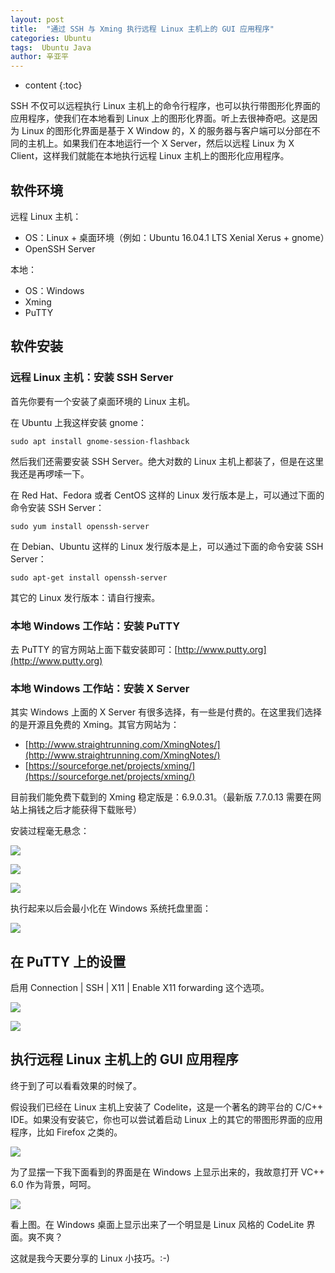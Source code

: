 ```yaml
---
layout: post
title:  "通过 SSH 与 Xming 执行远程 Linux 主机上的 GUI 应用程序"
categories: Ubuntu
tags:  Ubuntu Java
author: 辛亚平
---
```


* content
{:toc}

SSH 不仅可以远程执行 Linux 主机上的命令行程序，也可以执行带图形化界面的应用程序，使我们在本地看到 Linux 上的图形化界面。听上去很神奇吧。这是因为 Linux 的图形化界面是基于 X Window 的，X 的服务器与客户端可以分部在不同的主机上。如果我们在本地运行一个 X Server，然后以远程 Linux 为 X Client，这样我们就能在本地执行远程 Linux 主机上的图形化应用程序。




## 软件环境

远程 Linux 主机：
- OS：Linux + 桌面环境（例如：Ubuntu 16.04.1 LTS Xenial Xerus + gnome）
- OpenSSH Server

本地：
- OS：Windows
- Xming
- PuTTY

## 软件安装

### 远程 Linux 主机：安装 SSH Server

首先你要有一个安装了桌面环境的 Linux 主机。

在 Ubuntu 上我这样安装 gnome：

```
sudo apt install gnome-session-flashback
```

然后我们还需要安装 SSH Server。绝大对数的 Linux 主机上都装了，但是在这里我还是再啰嗦一下。

在 Red Hat、Fedora 或者 CentOS 这样的 Linux 发行版本是上，可以通过下面的命令安装 SSH Server：

```
sudo yum install openssh-server
```

在 Debian、Ubuntu 这样的 Linux 发行版本是上，可以通过下面的命令安装 SSH Server：

```
sudo apt-get install openssh-server
```

其它的 Linux 发行版本：请自行搜索。


### 本地 Windows 工作站：安装 PuTTY

去 PuTTY 的官方网站上面下载安装即可：[http://www.putty.org](http://www.putty.org)

### 本地 Windows 工作站：安装 X Server

其实 Windows 上面的 X Server 有很多选择，有一些是付费的。在这里我们选择的是开源且免费的 Xming。其官方网站为：
- [http://www.straightrunning.com/XmingNotes/](http://www.straightrunning.com/XmingNotes/)
- [https://sourceforge.net/projects/xming/](https://sourceforge.net/projects/xming/)

目前我们能免费下载到的 Xming 稳定版是：6.9.0.31。（最新版 7.7.0.13 需要在网站上捐钱之后才能获得下载账号）

安装过程毫无悬念：

![](/attachment/daily/2016/1228/Xming-01.png)

![](/attachment/daily/2016/1228/Xming-02.png)

![](/attachment/daily/2016/1228/Xming-03.png)

执行起来以后会最小化在 Windows 系统托盘里面：

![](/attachment/daily/2016/1228/Xming-04.png)


## 在 PuTTY 上的设置

启用 Connection \| SSH \| X11 \| Enable X11 forwarding 这个选项。

![](/attachment/daily/2016/1228/PuTTY-01.png)

![](/attachment/daily/2016/1228/PuTTY-02.png)

## 执行远程 Linux 主机上的 GUI 应用程序

终于到了可以看看效果的时候了。

假设我们已经在 Linux 主机上安装了 Codelite，这是一个著名的跨平台的 C/C++ IDE。如果没有安装它，你也可以尝试着启动 Linux 上的其它的带图形界面的应用程序，比如 Firefox 之类的。

![](/attachment/daily/2016/1228/Remote-01.png)

为了显摆一下我下面看到的界面是在 Windows 上显示出来的，我故意打开 VC++ 6.0 作为背景，呵呵。

![](/attachment/daily/2016/1228/Remote-02.png)

看上图。在 Windows 桌面上显示出来了一个明显是 Linux 风格的 CodeLite 界面。爽不爽？

这就是我今天要分享的 Linux 小技巧。:-)
